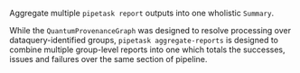Aggregate multiple `pipetask report` outputs into one wholistic `Summary`.

While the `QuantumProvenanceGraph` was designed to resolve processing over
dataquery-identified groups, `pipetask aggregate-reports` is designed to
combine multiple group-level reports into one which totals the successes,
issues and failures over the same section of pipeline.